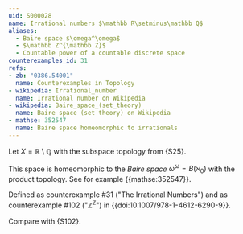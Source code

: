 ```yaml
---
uid: S000028
name: Irrational numbers $\mathbb R\setminus\mathbb Q$
aliases:
  - Baire space $\omega^\omega$
  - $\mathbb Z^{\mathbb Z}$
  - Countable power of a countable discrete space
counterexamples_id: 31
refs:
- zb: "0386.54001" 
  name: Counterexamples in Topology
- wikipedia: Irrational_number
  name: Irrational number on Wikipedia
- wikipedia: Baire_space_(set_theory)
  name: Baire space (set theory) on Wikipedia
- mathse: 352547
  name: Baire space homeomorphic to irrationals
---
```


Let $X=\mathbb R\setminus\mathbb Q$ with the subspace topology from {S25}.

This space is homeomorphic to the *Baire space* $\omega^\omega=B(\aleph_0)$ with the
product topology.  See for example {{mathse:352547}}.

Defined as counterexample #31 ("The Irrational Numbers")
and as counterexample #102 ("$\mathbb Z^{\mathbb Z}$")
in {{doi:10.1007/978-1-4612-6290-9}}.

Compare with {S102}.
